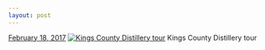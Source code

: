 ```yaml
---
layout: post
---
```


<p>
  <time><a href="/606">February 18, 2017</a></time>
  <a href="/606"><img src="{{ site.assets_url }}/606-640.jpg" srcset="{{ site.assets_url }}/606-320.jpg 320w, {{ site.assets_url }}/606-640.jpg 640w, {{ site.assets_url }}/606-960.jpg 960w, {{ site.assets_url }}/606-1280.jpg 1280w" sizes="(min-width: 700px) 50vw, calc(100vw - 2rem)" alt="Kings County Distillery tour" /></a>
  <span>Kings County Distillery tour</span>
</p>

